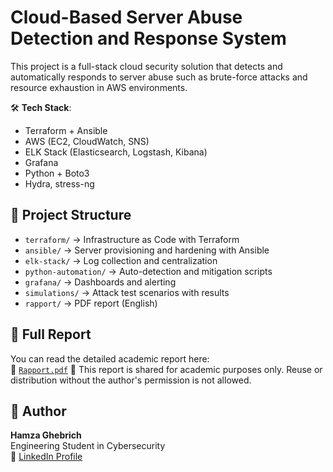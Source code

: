 # Cloud-Based Server Abuse Detection and Response System

This project is a full-stack cloud security solution that detects and automatically responds to server abuse such as brute-force attacks and resource exhaustion in AWS environments.

🛠️ **Tech Stack**:  
- Terraform + Ansible  
- AWS (EC2, CloudWatch, SNS)  
- ELK Stack (Elasticsearch, Logstash, Kibana)  
- Grafana  
- Python + Boto3  
- Hydra, stress-ng

## 📁 Project Structure

- `terraform/` → Infrastructure as Code with Terraform  
- `ansible/` → Server provisioning and hardening with Ansible  
- `elk-stack/` → Log collection and centralization  
- `python-automation/` → Auto-detection and mitigation scripts  
- `grafana/` → Dashboards and alerting  
- `simulations/` → Attack test scenarios with results  
- `rapport/` → PDF report (English)

## 📄 Full Report  
You can read the detailed academic report here:  
📎 [`Rapport.pdf`](rapport/Rapport.pdf)
📄 This report is shared for academic purposes only. Reuse or distribution without the author's permission is not allowed.

## 🔐 Author  
**Hamza Ghebrich**  
Engineering Student in Cybersecurity  
📍 [LinkedIn Profile](www.linkedin.com/in/hamza-ghebrich)  
